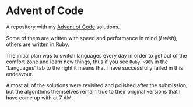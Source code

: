 # Advent of Code

A repository with my [Advent of Code](https://adventofcode.com/) solutions.

Some of them are written with speed and performance in mind (<i>I wish</i>), others are written in Ruby.

The initial plan was to switch languages every day in order to get out of the comfort zone and learn new things, thus if you see `Ruby >90%` in the 'Languages' tab to the right it means that I have successfully failed in this endeavour.

Almost all of the solutions were revisited and polished after the submission, but the algorithms themselves remain true to their original versions that I have come up with at 7 AM. 